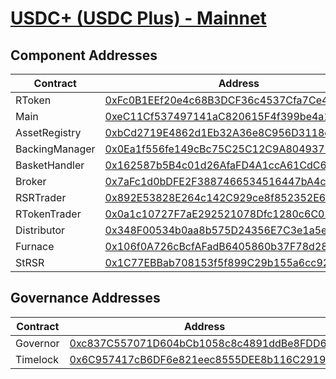 # [USDC+ (USDC Plus) - Mainnet](https://etherscan.io/address/0xFc0B1EEf20e4c68B3DCF36c4537Cfa7Ce46CA70b)
## Component Addresses
| Contract | Address | Implementation | Version |
| --- | --- | --- | --- |
| RToken | [0xFc0B1EEf20e4c68B3DCF36c4537Cfa7Ce46CA70b](https://etherscan.io/address/0xFc0B1EEf20e4c68B3DCF36c4537Cfa7Ce46CA70b) |[0xb6f01aa21defa4a4de33bed16bcc06cfd23b6a6f](https://etherscan.io/address/0xb6f01aa21defa4a4de33bed16bcc06cfd23b6a6f#code) | 3.0.0 |
| Main | [0xeC11Cf537497141aC820615F4f399be4a1638Af6](https://etherscan.io/address/0xeC11Cf537497141aC820615F4f399be4a1638Af6) |[0xf5366f67ff66a3cefcb18809a762d5b5931febf8](https://etherscan.io/address/0xf5366f67ff66a3cefcb18809a762d5b5931febf8#code) | 3.0.0 |
| AssetRegistry | [0xbCd2719E4862d1Eb32A36e8C956D3118ebB2f511](https://etherscan.io/address/0xbCd2719E4862d1Eb32A36e8C956D3118ebB2f511) |[0x773cf50adcf1730964d4a9b664baed4b9ffc2450](https://etherscan.io/address/0x773cf50adcf1730964d4a9b664baed4b9ffc2450#code) | 3.0.0 |
| BackingManager | [0x0Ea1f556fe149cBc75C25C12C9A804937144fbf2](https://etherscan.io/address/0x0Ea1f556fe149cBc75C25C12C9A804937144fbf2) |[0x0a388fc05aa017b31fb084e43e7aeafdbc043080](https://etherscan.io/address/0x0a388fc05aa017b31fb084e43e7aeafdbc043080#code) | 3.0.0 |
| BasketHandler | [0x162587b5B4c01d26AfaFD4A1ccA61CdC632c9508](https://etherscan.io/address/0x162587b5B4c01d26AfaFD4A1ccA61CdC632c9508) |[0x5ccca36cbb66a4e4033b08b4f6d7bac96ba55cdc](https://etherscan.io/address/0x5ccca36cbb66a4e4033b08b4f6d7bac96ba55cdc#code) | 3.0.0 |
| Broker | [0x7aFc1d0bDFE2F3887466534516447bA4cE97B305](https://etherscan.io/address/0x7aFc1d0bDFE2F3887466534516447bA4cE97B305) |[0x9a5f8a9bb91a868b7501139eedb20dc129d28f04](https://etherscan.io/address/0x9a5f8a9bb91a868b7501139eedb20dc129d28f04#code) | 3.0.0 |
| RSRTrader | [0x892E53828E264c142C929ce8f852352E6b799e19](https://etherscan.io/address/0x892E53828E264c142C929ce8f852352E6b799e19) |[0x1cca3fbb11c4b734183f997679d52defa74b613a](https://etherscan.io/address/0x1cca3fbb11c4b734183f997679d52defa74b613a#code) | 3.0.0 |
| RTokenTrader | [0x0a1c10727F7aE292521078Dfc1280c6C01277EEf](https://etherscan.io/address/0x0a1c10727F7aE292521078Dfc1280c6C01277EEf) |[0x1cca3fbb11c4b734183f997679d52defa74b613a](https://etherscan.io/address/0x1cca3fbb11c4b734183f997679d52defa74b613a#code) | 3.0.0 |
| Distributor | [0x348F00534b0aa8b575D24356E7C3e1a5e6403fA1](https://etherscan.io/address/0x348F00534b0aa8b575D24356E7C3e1a5e6403fA1) |[0x0e8439a17ba5cbb2d9823c03a02566b9dd5d96ac](https://etherscan.io/address/0x0e8439a17ba5cbb2d9823c03a02566b9dd5d96ac#code) | 3.0.0 |
| Furnace | [0x106f0A726cBcfAFadB6405860b37F78d287C44e1](https://etherscan.io/address/0x106f0A726cBcfAFadB6405860b37F78d287C44e1) |[0x99580fc649c02347ebc7750524caae5cacf9d34c](https://etherscan.io/address/0x99580fc649c02347ebc7750524caae5cacf9d34c#code) | 3.0.0 |
| StRSR | [0x1C77EBBab708153f5f899C29b155a6cc92A2Ac40](https://etherscan.io/address/0x1C77EBBab708153f5f899C29b155a6cc92A2Ac40) |[0xc98eafc9f249d90e3e35e729e3679dd75a899c10](https://etherscan.io/address/0xc98eafc9f249d90e3e35e729e3679dd75a899c10#code) | 3.0.0 |


## Governance Addresses
| Contract | Address |
| --- | --- |
| Governor | [0xc837C557071D604bCb1058c8c4891ddBe8FDD630](https://etherscan.io/address/0xc837C557071D604bCb1058c8c4891ddBe8FDD630) |
| Timelock | [0x6C957417cB6DF6e821eec8555DEE8b116C291999](https://etherscan.io/address/0x6C957417cB6DF6e821eec8555DEE8b116C291999) |

        